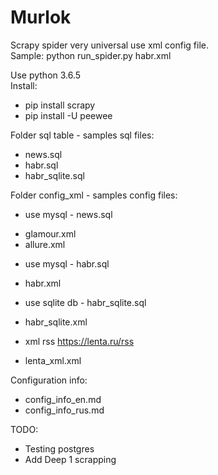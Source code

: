 # Murlok
Scrapy spider very universal use xml config file.<br>
Sample: python run_spider.py habr.xml<br>

Use python 3.6.5<br>
Install:<br>
- pip install scrapy<br>
- pip install -U peewee<br>

Folder sql table - samples sql files:<br>
- news.sql<br>
- habr.sql<br>
- habr_sqlite.sql<br>

Folder config_xml - samples config files:<br>
* use mysql - news.sql<br>
- glamour.xml<br>
- allure.xml<br>
* use mysql - habr.sql<br>
- habr.xml<br>
* use sqlite db - habr_sqlite.sql<br>
- habr_sqlite.xml<br>
* xml rss https://lenta.ru/rss<br>
- lenta_xml.xml<br>

Configuration info:<br>
- config_info_en.md<br>
- config_info_rus.md<br>

TODO:<br>
- Testing postgres<br>
- Add Deep 1 scrapping
